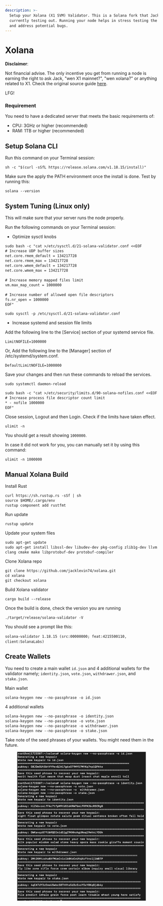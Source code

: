 ```yaml
---
description: >-
  Setup your Xolana (X1 SVM) Validator. This is a Solana fork that Jack Levin is
  currently testing out. Running your node helps in stress testing the network
  and address potential bugs.
---
```


# Xolana

**Disclaimer**:&#x20;

Not financial advise. The only incentive you get from running a node is earning the right to ask Jack, "wen X1 mainnet?", "wen xolana?" or anything related to X1. Check the original source guide [here](https://x1.wiki/xolana/).

LFG!

### Requirement

You need to have a dedicated server that meets the basic requirements of:

* CPU: 3GHz or higher (recommended)
* RAM: 1TB or higher (recommended)

## Setup Solana CLI

Run this command on your Terminal session:

```
sh -c "$(curl -sSfL https://release.solana.com/v1.18.15/install)"
```

Make sure the apply the PATH environment once the install is done. Test by running this:

```
solana --version
```

## System Tuning (Linux only)

This will make sure that your server runs the node properly.

Run the following commands on your Terminal session:

* Optimize sysctl knobs

```
sudo bash -c "cat >/etc/sysctl.d/21-solana-validator.conf <<EOF
# Increase UDP buffer sizes
net.core.rmem_default = 134217728
net.core.rmem_max = 134217728
net.core.wmem_default = 134217728
net.core.wmem_max = 134217728

# Increase memory mapped files limit
vm.max_map_count = 1000000

# Increase number of allowed open file descriptors
fs.nr_open = 1000000
EOF"
```

```
sudo sysctl -p /etc/sysctl.d/21-solana-validator.conf
```

* Increase systemd and session file limits

Add the following line to the \[Service] section of your systemd service file.

```
LimitNOFILE=1000000
```

Or, Add the following line to the \[Manager] section of /etc/systemd/system.conf.

```
DefaultLimitNOFILE=1000000
```

Save your changes and then run these commands to reload the services.

```
sudo systemctl daemon-reload
```

```
sudo bash -c "cat >/etc/security/limits.d/90-solana-nofiles.conf <<EOF
# Increase process file descriptor count limit
* - nofile 1000000
EOF"
```

Close session, Logout and then Login. Check if the limits have taken effect.

```
ulimit -n
```

You should get a result showing `1000000`.

In case it did not work for you, you can manually set it by using this command:

```
ulimit -n 1000000
```

## Manual Xolana Build

Install Rust

```
curl https://sh.rustup.rs -sSf | sh
source $HOME/.cargo/env
rustup component add rustfmt
```

Run update

```
rustup update
```

Update your system files

```
sudo apt-get update
sudo apt-get install libssl-dev libudev-dev pkg-config zlib1g-dev llvm clang cmake make libprotobuf-dev protobuf-compiler
```

Clone Xolana repo

```
git clone https://github.com/jacklevin74/xolana.git
cd xolana
git checkout xolana
```

Build Xolana validator

```
cargo build --release
```

Once the build is done, check the version you are running

```
./target/release/solana-validator -V
```

You should see a prompt like this:

`solana-validator 1.18.15 (src:00000000; feat:4215500110, client:SolanaLabs)`

## Create Wallets

You need to create a main wallet `id.json` and 4 additional wallets for the validator namely; `identity.json`, `vote.json`, `withdrawer.json`, and `stake.json`.

Main wallet

```
solana-keygen new --no-passphrase -o id.json
```

4 additional wallets

```
solana-keygen new --no-passphrase -o identity.json
solana-keygen new --no-passphrase -o vote.json
solana-keygen new --no-passphrase -o withdrawer.json
solana-keygen new --no-passphrase -o stake.json
```

Take note of the seed phrases of your wallets. You might need them in the future.

<figure><img src="../.gitbook/assets/image (40).png" alt=""><figcaption></figcaption></figure>

